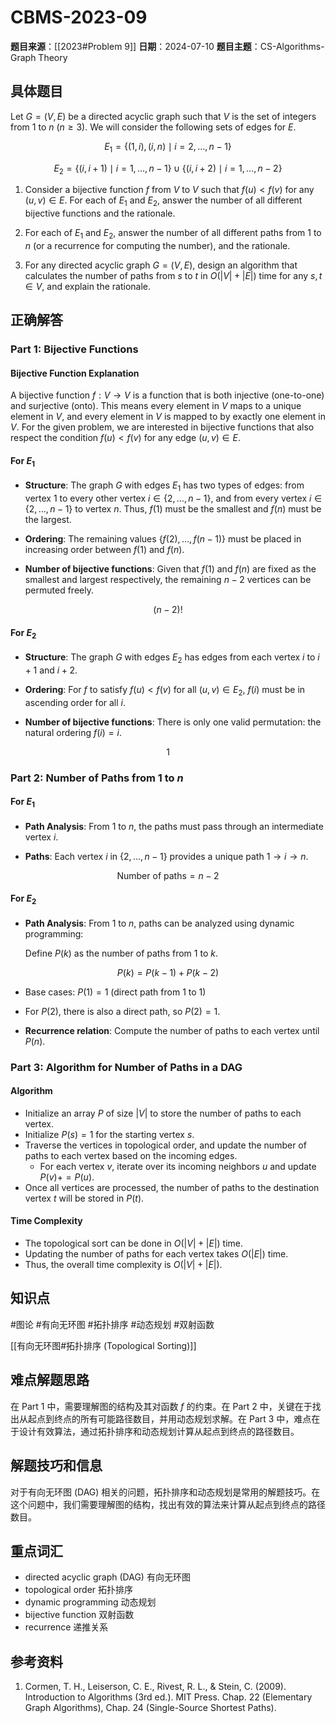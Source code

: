 # CBMS-2023-09

**题目来源**：[[2023#Problem 9]]
**日期**：2024-07-10
**题目主题**：CS-Algorithms-Graph Theory

## 具体题目

Let $G = (V, E)$ be a directed acyclic graph such that $V$ is the set of integers from $1$ to $n$ $(n \geq 3)$. We will consider the following sets of edges for $E$.

$$
E_1 = \{(1, i), (i, n) \mid i = 2, \ldots, n-1\}
$$

$$
E_2 = \{(i, i+1) \mid i = 1, \ldots, n-1\} \cup \{(i, i+2) \mid i = 1, \ldots, n-2\}
$$

1. Consider a bijective function $f$ from $V$ to $V$ such that $f(u) < f(v)$ for any $(u, v) \in E$. For each of $E_1$ and $E_2$, answer the number of all different bijective functions and the rationale.

2. For each of $E_1$ and $E_2$, answer the number of all different paths from $1$ to $n$ (or a recurrence for computing the number), and the rationale.

3. For any directed acyclic graph $G = (V, E)$, design an algorithm that calculates the number of paths from $s$ to $t$ in $O(|V| + |E|)$ time for any $s, t \in V$, and explain the rationale.

## 正确解答

### Part 1: Bijective Functions

#### Bijective Function Explanation

A bijective function $f: V \rightarrow V$ is a function that is both injective (one-to-one) and surjective (onto). This means every element in $V$ maps to a unique element in $V$, and every element in $V$ is mapped to by exactly one element in $V$. For the given problem, we are interested in bijective functions that also respect the condition $f(u) < f(v)$ for any edge $(u, v) \in E$.

#### For $E_1$

- **Structure**: The graph $G$ with edges $E_1$ has two types of edges: from vertex 1 to every other vertex $i \in \{2, \ldots, n-1\}$, and from every vertex $i \in \{2, \ldots, n-1\}$ to vertex $n$. Thus, $f(1)$ must be the smallest and $f(n)$ must be the largest.

- **Ordering**: The remaining values $\{f(2), \ldots, f(n-1)\}$ must be placed in increasing order between $f(1)$ and $f(n)$.

- **Number of bijective functions**: Given that $f(1)$ and $f(n)$ are fixed as the smallest and largest respectively, the remaining $n-2$ vertices can be permuted freely.

$$
 (n-2)! 
$$

#### For $E_2$

- **Structure**: The graph $G$ with edges $E_2$ has edges from each vertex $i$ to $i+1$ and $i+2$.

- **Ordering**: For $f$ to satisfy $f(u) < f(v)$ for all $(u, v) \in E_2$, $f(i)$ must be in ascending order for all $i$.

- **Number of bijective functions**: There is only one valid permutation: the natural ordering $f(i) = i$.

$$
1
$$

### Part 2: Number of Paths from $1$ to $n$

#### For $E_1$

- **Path Analysis**: From $1$ to $n$, the paths must pass through an intermediate vertex $i$.

- **Paths**: Each vertex $i$ in $\{2, \ldots, n-1\}$ provides a unique path $1 \rightarrow i \rightarrow n$.

$$
 \text{Number of paths} = n-2
$$

#### For $E_2$

- **Path Analysis**: From $1$ to $n$, paths can be analyzed using dynamic programming:

  Define $P(k)$ as the number of paths from $1$ to $k$.

$$
 P(k) = P(k-1) + P(k-2)
$$

  - Base cases: $P(1) = 1$ (direct path from 1 to 1)
  - For $P(2)$, there is also a direct path, so $P(2) = 1$.

- **Recurrence relation**: Compute the number of paths to each vertex until $P(n)$.

### Part 3: Algorithm for Number of Paths in a DAG

#### Algorithm

- Initialize an array $P$ of size $|V|$ to store the number of paths to each vertex.
- Initialize $P(s) = 1$ for the starting vertex $s$.
- Traverse the vertices in topological order, and update the number of paths to each vertex based on the incoming edges.
  - For each vertex $v$, iterate over its incoming neighbors $u$ and update $P(v) += P(u)$.
- Once all vertices are processed, the number of paths to the destination vertex $t$ will be stored in $P(t)$.

#### Time Complexity

- The topological sort can be done in $O(|V| + |E|)$ time.
- Updating the number of paths for each vertex takes $O(|E|)$ time.
- Thus, the overall time complexity is $O(|V| + |E|)$.

## 知识点

#图论 #有向无环图 #拓扑排序 #动态规划 #双射函数

[[有向无环图#拓扑排序 (Topological Sorting)]]

## 难点解题思路

在 Part 1 中，需要理解图的结构及其对函数 $f$ 的约束。在 Part 2 中，关键在于找出从起点到终点的所有可能路径数目，并用动态规划求解。在 Part 3 中，难点在于设计有效算法，通过拓扑排序和动态规划计算从起点到终点的路径数目。

## 解题技巧和信息

对于有向无环图 (DAG) 相关的问题，拓扑排序和动态规划是常用的解题技巧。在这个问题中，我们需要理解图的结构，找出有效的算法来计算从起点到终点的路径数目。

## 重点词汇

- directed acyclic graph (DAG) 有向无环图
- topological order 拓扑排序
- dynamic programming 动态规划
- bijective function 双射函数
- recurrence 递推关系

## 参考资料

1. Cormen, T. H., Leiserson, C. E., Rivest, R. L., & Stein, C. (2009). Introduction to Algorithms (3rd ed.). MIT Press. Chap. 22 (Elementary Graph Algorithms), Chap. 24 (Single-Source Shortest Paths).
